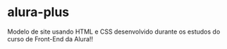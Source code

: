 # alura-plus
Modelo de site usando HTML e CSS desenvolvido durante os estudos do curso de Front-End da Alura!!
